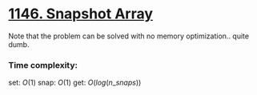 [1146. Snapshot Array](https://leetcode.com/problems/snapshot-array)
===

Note that the problem can be solved with no memory optimization.. quite dumb.
### Time complexity:
set: $O(1)$
snap: $O(1)$
get: $O(log(n\_snaps))$
